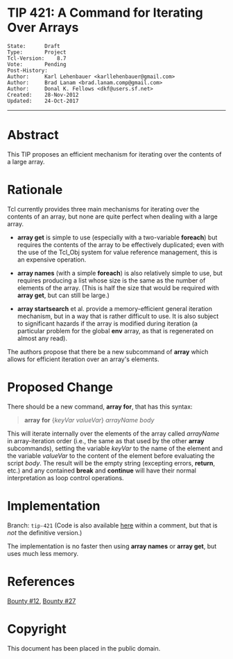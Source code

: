 # TIP 421: A Command for Iterating Over Arrays
	State:		Draft
	Type:		Project
	Tcl-Version:	8.7
	Vote:		Pending
	Post-History:
	Author:		Karl Lehenbauer <karllehenbauer@gmail.com>
	Author:		Brad Lanam <brad.lanam.comp@gmail.com>
	Author:		Donal K. Fellows <dkf@users.sf.net>
	Created:	28-Nov-2012
	Updated:	24-Oct-2017
-----

# Abstract

This TIP proposes an efficient mechanism for iterating over the contents of a
large array.

# Rationale

Tcl currently provides three main mechanisms for iterating over the contents
of an array, but none are quite perfect when dealing with a large array.

 * **array get** is simple to use \(especially with a two-variable
   **foreach**\) but requires the contents of the array to be effectively
   duplicated; even with the use of the Tcl\_Obj system for value reference
   management, this is an expensive operation.

 * **array names** \(with a simple **foreach**\) is also relatively simple
   to use, but requires producing a list whose size is the same as the number
   of elements of the array. \(This is half the size that would be required
   with **array get**, but can still be large.\)

 * **array startsearch** et al. provide a memory-efficient general iteration
   mechanism, but in a way that is rather difficult to use. It is also subject
   to significant hazards if the array is modified during iteration \(a
   particular problem for the global **env** array, as that is regenerated
   on almost any read\).

The authors propose that there be a new subcommand of **array** which allows
for efficient iteration over an array's elements.

# Proposed Change

There should be a new command, **array for**, that has this syntax:

 > **array** **for** \{_keyVar_ _valueVar_\} _arrayName_ _body_

This will iterate internally over the elements of the array called
_arrayName_ in array-iteration order \(i.e., the same as that used by the
other **array** subcommands\), setting the variable _keyVar_ to the name of
the element and the variable _valueVar_ to the content of the element before
evaluating the script _body_. The result will be the empty string \(excepting
errors, **return**, etc.\) and any contained **break** and **continue**
will have their normal interpretation as loop control operations.

# Implementation

Branch: `tip-421` (Code is also available
[here](https://github.com/flightaware/Tcl-bounties/issues/12) within a
comment, but that is _not_ the definitive version.)

The implementation is no faster then using **array names** or
**array get**, but uses much less memory.

# References

[Bounty #12](https://github.com/flightaware/Tcl-bounties/issues/12),
[Bounty #27](https://github.com/flightaware/Tcl-bounties/issues/27)

# Copyright

This document has been placed in the public domain.

